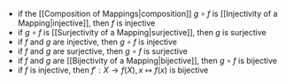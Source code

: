 - if the [[Composition of Mappings|composition]] $g \circ f$ is [[Injectivity of a Mapping|injective]], then $f$ is injective
- if $g \circ f$ is [[Surjectivity of a Mapping|surjective]], then $g$ is surjective
- if $f$ and $g$ are injective, then $g \circ f$ is injective
- if $f$ and $g$ are surjective, then $g \circ f$ is surjective
- if $f$ and $g$ are [[Bijectivity of a Mapping|bijective]], then $g \circ f$ is bijective
- if $f$ is injective, then $f' : X \to f(X), x \mapsto f(x)$ is bijective
